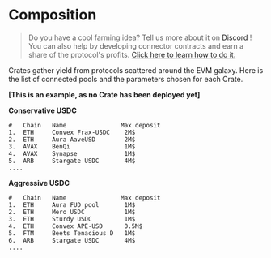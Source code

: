 # Composition

> Do you have a cool farming idea? Tell us more about it on [Discord](https://discord.gg/bEcwmegMPt) ! You can also help by developing connector contracts and earn a share of the protocol's profits. [Click here to learn how to do it.](/developers/contracts.html)

Crates gather yield from protocols scattered around the EVM galaxy. Here is the list of connected pools and the parameters chosen for each Crate.

**[This is an example, as no Crate has been deployed yet]**

**Conservative USDC**

```
#   Chain   Name               Max deposit
1.  ETH     Convex Frax-USDC    2M$
2.  ETH     Aura AaveUSD        2M$
3.  AVAX    BenQi               1M$
4.  AVAX    Synapse             1M$
5.  ARB     Stargate USDC       4M$
....
```

**Aggressive USDC**

```
#   Chain   Name               Max deposit
1.  ETH     Aura FUD pool       1M$
2.  ETH     Mero USDC           1M$
3.  ETH     Sturdy USDC         1M$
4.  ETH     Convex APE-USD      0.5M$
5.  FTM     Beets Tenacious D   1M$
6.  ARB     Stargate USDC       4M$
....
```
